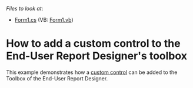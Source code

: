 <!-- default file list -->
*Files to look at*:

* [Form1.cs](./CS/CustomControlsToolbox/Form1.cs) (VB: [Form1.vb](./VB/CustomControlsToolbox/Form1.vb))
<!-- default file list end -->
# How to add a custom control to the End-User Report Designer's toolbox


<p>This example demonstrates how a <a href="http://www.devexpress.com/Help/Content.aspx?help=XtraReports&document=CustomDocument5177.htm">custom control</a> can be added to the Toolbox of the End-User Report Designer.</p>

<br/>


